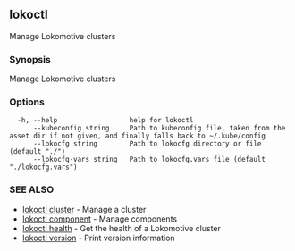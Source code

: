 ## lokoctl

Manage Lokomotive clusters

### Synopsis

Manage Lokomotive clusters

### Options

```
  -h, --help                  help for lokoctl
      --kubeconfig string     Path to kubeconfig file, taken from the asset dir if not given, and finally falls back to ~/.kube/config
      --lokocfg string        Path to lokocfg directory or file (default "./")
      --lokocfg-vars string   Path to lokocfg.vars file (default "./lokocfg.vars")
```

### SEE ALSO

* [lokoctl cluster](lokoctl_cluster.md)	 - Manage a cluster
* [lokoctl component](lokoctl_component.md)	 - Manage components
* [lokoctl health](lokoctl_health.md)	 - Get the health of a Lokomotive cluster
* [lokoctl version](lokoctl_version.md)	 - Print version information

